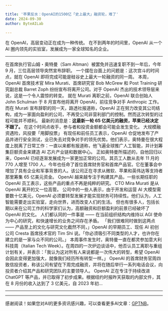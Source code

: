```yaml
---

title: '苹果反水：OpenAI的1500亿「史上最大」融资轮，难了'
date: 2024-09-30
author: ByteAILab

---
```


在 OpenAI，高层变动正在成为一种传统。
在不到两年的时间里，OpenAI 从一个 AI 圈内领先的实验室，发展成为一家全球知名的企业。

---
在首席执行官山姆・奥特曼（Sam Altman）被罢免并迅速复职不到一年后，今年 9 月，三位高层领导突然宣布辞职。
一个摆在台面上的问题是：这次宫斗的时间点，就在 OpenAI 即将完成可能是硅谷史上最大一轮融资的同一周。
本周，OpenAI 首席技术官 Mira Murati、首席研究官 Bob McGrew 和 Post Training 研究副总裁 Barret Zoph 纷纷宣布将离开公司。对于 OpenAI 杰出的技术领导层来说，这是一个令人震惊的转变。
就在 Murati 离职之前，OpenAI 联合创始人 John Schulman 于 8 月宣布他将离开 OpenAI，前往竞争对手 Anthropic 工作。
而在 Murati 宣布辞职的同一天，路透社报道称，OpenAI 正在努力改变其公司结构，成为一家面向盈利的公司，不再受公司非营利部门的控制。然而这次转型的过程可能并不顺利。
最新的消息是：**这最新一轮 65 亿美元的融资，苹果已经决定不跟了。**
在这个时间点收手，参与者和投资金额都会可能会发生变化。
大规模融资遇险，风投要「用脚投票」
有现任和前任员工表示，OpenAI 仓促地发布了产品并进行安全测试，业已失去对竞争对手的领先优势。他们表示，奥特曼在很大程度上脱离了日常工作：一直以来都有报道称，他飞遍全球推广人工智能，并计划筹集巨额资金来建造 AI 芯片产业链和数据中心。
正如奥特曼所描述的，自他回归以来，OpenAI 已经逐渐发展成为一家更加正常的公司。其员工人数从去年 11 月的 770 人增至 1700 人，今年也任命了首位首席财务官和首席产品官。它在董事会中增加了具有企业和军事背景的人。该公司正在寻求从微软、苹果和英伟达等支持者那里筹集 65 亿美元资金。
OpenAI 越来越专注于构建其产品，一些长期任职的 OpenAI 员工表示，这些产品的重点不再是纯粹的研究。
CTO Mira Murati 是从 OpenAI 离开的又一位高管。
公司中的一些人表示，由于开发和运营 AI 大模型需要数十亿美元，OpenAI 必须要转型发展才能实现财务可持续性。他们认为，人工智能需要走出实验室，走向世界，进而改变人们的生活。
但也有很多人，包括长期以来在公司工作的科学家们认为，高额融资和巨额盈利的前景已经破坏了 OpenAI 的文化。
人们都认同的一件事是 —— 在当前组织结构内维持以 AGI 使命为中心的研究，和快速增长的业务之间存在矛盾。
「我们很难同时做到这两点 —— 产品至上的文化与研究文化截然不同，」OpenAI 的早期员工、现任 AI 初创公司 Cresta 首席技术官的 Tim Shi 说。「你必须吸引不同类型的人才，也许你在建立的是一家与众不同的公司。」
本周事件发生时，奥特曼一直在都灵参加意大利科技周（Italian Tech Week）。在周四的一次炉边谈话中，他否认员工离职与重组计划有关，并表示：「我认为这对所有人来说都是一次伟大的转型，希望 OpenAI 会因此变得更加强大，就像我们经历所有转型一样。」
OpenAI 的首席财务官周四致信投资者，称该公司有望在下周完成融资，并将在随后举行一系列电话会议，向投资者介绍其产品和研究团队的主要领导人。
OpenAI 正在专注于持续改进 ChatGPT 等产品，并已取得了初步成果。根据纽约时报昨天获取的内部文件，其在 8 月份的收入达到了 3 亿美元，自 2023 年初...

---
---
感谢阅读！如果您对AI的更多资讯感兴趣，可以查看更多AI文章：[GPTNB](https://gptnb.com)。